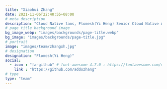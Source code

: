 ```yaml
---
title: "Xiaohui Zhang"
date: 2021-11-06T22:40:55+08:00
# meta description
description: "Cloud Native fans, Flomesh(Yi Heng) Senior Cloud Native Architect, Co-founder of Cloud Native GuangZhou. Daily Job focus on Microservice, Docker, Kubernetes, DevOps, etc."
# page title background image
bg_image_webp: "images/backgrounds/page-title.webp"
bg_image: "images/backgrounds/page-title.jpg"
# portrait
image: "images/team/zhangxh.jpg"
# designation
designation: "Flomesh(Yi Heng)"
social:
  - icon : "fa-github" # font-awesome 4.7.0 : https://fontawesome.com/v4.7.0/icons/
    link : "https://github.com/addozhang"  
# type
type: "team"
---
```

